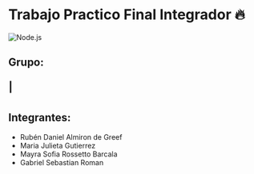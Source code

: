 # Trabajo Practico Final Integrador 🔥

![Node.js](https://img.shields.io/badge/Node.js-339933?style=flat-square&logo=nodedotjs&logoColor=white)

## Grupo:

<span style="font-size: 32px;">I</span>

## Integrantes:
- Rubén Daniel Almiron de Greef
- Maria Julieta Gutierrez
- Mayra Sofia Rossetto Barcala
- Gabriel Sebastian Roman

